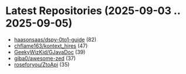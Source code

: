 # Latest Repositories (2025-09-03 .. 2025-09-05)

- [haasonsaas/dspy-0to1-guide](https://github.com/haasonsaas/dspy-0to1-guide) (82)
- [chflame163/kontext_hires](https://github.com/chflame163/kontext_hires) (47)
- [GeekyWizKid/GJavaDoc](https://github.com/GeekyWizKid/GJavaDoc) (39)
- [giba0/awesome-zed](https://github.com/giba0/awesome-zed) (37)
- [roseforyou/ZtoApi](https://github.com/roseforyou/ZtoApi) (35)
